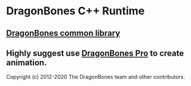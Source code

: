 # DragonBones C++ Runtime
## [DragonBones common library](./DragonBones/)
## Highly suggest use [DragonBones Pro](http://www.dragonbones.com/) to create animation.

Copyright (c) 2012-2020 The DragonBones team and other contributors.
